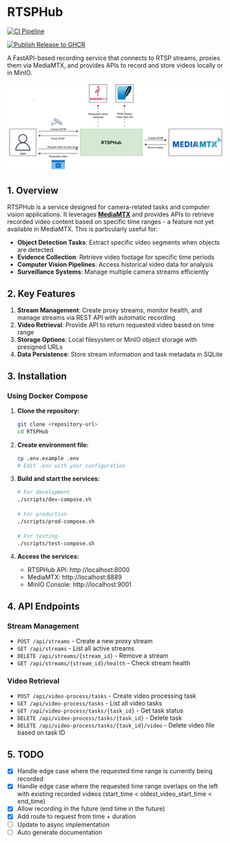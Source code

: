 # RTSPHub

[![CI Pipeline](https://github.com/egliette/RTSPHub/actions/workflows/ci.yml/badge.svg)](https://github.com/egliette/RTSPHub/actions/workflows/ci.yml)

[![Publish Release to GHCR](https://github.com/egliette/RTSPHub/actions/workflows/publish-release.yml/badge.svg)](https://github.com/egliette/RTSPHub/actions/workflows/publish-release.yml)

A FastAPI-based recording service that connects to RTSP streams, proxies them via MediaMTX, and provides APIs to record and store videos locally or in MinIO.

![RTSP Hub diagram](assets/images/rtsp_hub_diagram.png)

## 1. Overview

RTSPHub is a service designed for camera-related tasks and computer vision applications. It leverages [**MediaMTX**](https://github.com/bluenviron/mediamtx) and provides APIs to retrieve recorded video content based on specific time ranges - a feature not yet available in MediaMTX. This is particularly useful for:

- **Object Detection Tasks**: Extract specific video segments when objects are detected
- **Evidence Collection**: Retrieve video footage for specific time periods
- **Computer Vision Pipelines**: Access historical video data for analysis
- **Surveillance Systems**: Manage multiple camera streams efficiently

## 2. Key Features

1. **Stream Management**: Create proxy streams, monitor health, and manage streams via REST API with automatic recording
2. **Video Retrieval**: Provide API to return requested video based on time range
3. **Storage Options**: Local filesystem or MinIO object storage with presigned URLs
4. **Data Persistence**: Store stream information and task metadata in SQLite

## 3. Installation

### Using Docker Compose

1. **Clone the repository:**
   ```bash
   git clone <repository-url>
   cd RTSPHub
   ```

2. **Create environment file:**
   ```bash
   cp .env.example .env
   # Edit .env with your configuration
   ```

3. **Build and start the services:**
   ```bash
   # For development
   ./scripts/dev-compose.sh

   # For production
   ./scripts/prod-compose.sh

   # For testing
   ./scripts/test-compose.sh
   ```

4. **Access the services:**
   - RTSPHub API: http://localhost:8000
   - MediaMTX: http://localhost:8889
   - MinIO Console: http://localhost:9001

## 4. API Endpoints

### Stream Management
- `POST /api/streams` - Create a new proxy stream
- `GET /api/streams` - List all active streams
- `DELETE /api/streams/{stream_id}` - Remove a stream
- `GET /api/streams/{stream_id}/health` - Check stream health

### Video Retrieval
- `POST /api/video-process/tasks` - Create video processing task
- `GET /api/video-process/tasks` - List all video tasks
- `GET /api/video-process/tasks/{task_id}` - Get task status
- `DELETE /api/video-process/tasks/{task_id}` - Delete task
- `DELETE /api/video-process/tasks/{task_id}/video` - Delete video file based on task ID

## 5. TODO

- [x] Handle edge case where the requested time range is currently being recorded
- [x] Handle edge case where the requested time range overlaps on the left with existing recorded videos (start_time < oldest_video_start_time < end_time)
- [x] Allow recording in the future (end time in the future)
- [x] Add route to request from time + duration
- [ ] Update to async implementation
- [ ] Auto generate documentation
